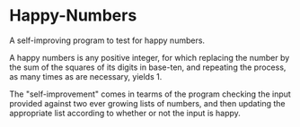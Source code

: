 # Happy-Numbers

A self-improving program to test for happy numbers.

A happy numbers is any positive integer, for which replacing the number by the sum of the squares of its digits in base-ten, and repeating the process, as many times as are necessary, yields 1. 

The "self-improvement" comes in tearms of the program checking the input provided against two ever growing lists of numbers, and then updating the appropriate list according to whether or not the input is happy.
